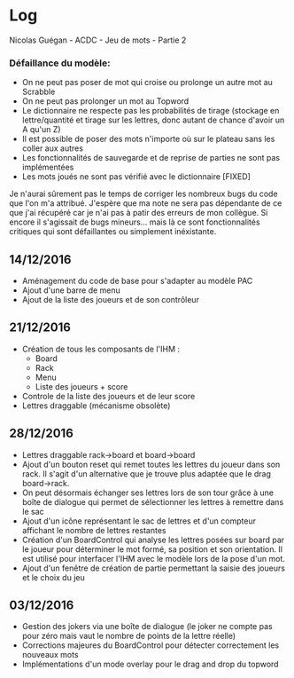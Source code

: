 # Log

Nicolas Guégan - ACDC - Jeu de mots - Partie 2

### Défaillance du modèle:
* On ne peut pas poser de mot qui croise ou prolonge un autre mot au Scrabble
* On ne peut pas prolonger un mot au Topword
* Le dictionnaire ne respecte pas les probabilités de tirage (stockage en lettre/quantité et tirage sur les lettres, donc autant de chance d'avoir un A qu'un Z)
* Il est possible de poser des mots n'importe où sur le plateau sans les coller aux autres
* Les fonctionnalités de sauvegarde et de reprise de parties ne sont pas implémentées
* Les mots joués ne sont pas vérifié avec le dictionnaire [FIXED]

Je n'aurai sûrement pas le temps de corriger les nombreux bugs du code que l'on m'a attribué. J'espère que ma note ne sera pas dépendante de ce que j'ai récupéré car je n'ai pas à patir des erreurs de mon collègue. Si encore il s'agissait de bugs mineurs... mais là ce sont fonctionnalités critiques qui sont défaillantes ou simplement inéxistante.

## 14/12/2016
* Aménagement du code de base pour s'adapter au modèle PAC
* Ajout d'une barre de menu
* Ajout de la liste des joueurs et de son contrôleur

## 21/12/2016
* Création de tous les composants de l'IHM :
	- Board
	- Rack
	- Menu
	- Liste des joueurs + score
* Controle de la liste des joueurs et de leur score
* Lettres draggable (mécanisme obsolète)

## 28/12/2016
* Lettres draggable rack->board et board->board
* Ajout d'un bouton reset qui remet toutes les lettres du joueur dans son rack. Il s'agit d'un alternative que je trouve plus adaptée que le drag board->rack.
* On peut désormais échanger ses lettres lors de son tour grâce à une boîte de dialogue qui permet de sélectionner les lettres à remettre dans le sac
* Ajout d'un icône représentant le sac de lettres et d'un compteur affichant le nombre de lettres restantes
* Création d'un BoardControl qui analyse les lettres posées sur board par le joueur pour déterminer le mot formé, sa position et son orientation. Il est utilisé pour interfacer l'IHM avec le modèle lors de la pose d'un mot.
* Ajout d'un fenêtre de création de partie permettant la saisie des joueurs et le choix du jeu

## 03/12/2016
* Gestion des jokers via une boîte de dialogue (le joker ne compte pas pour zéro mais vaut le nombre de points de la lettre réelle)
* Corrections majeures du BoardControl pour détecter correctement les nouveaux mots
* Implémentations d'un mode overlay pour le drag and drop du topword

